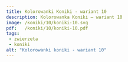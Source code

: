 ```yaml
---
title: Kolorowanki Koniki - wariant 10
description: Kolorowanka Koniki – wariant 10
image: /koniki/10/koniki-10.svg
pdf:   /koniki/10/koniki-10.pdf
tags:
 - zwierzeta
 - koniki
alt: "Kolorowanki koniki - wariant 10"
---
```


